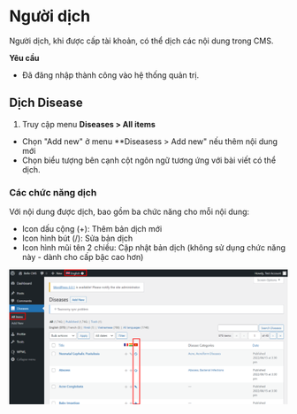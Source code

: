 # Người dịch

Người dịch, khi được cấp tài khoản, có thể dịch các nội dung trong CMS.

**Yêu cầu**

- Đã đăng nhập thành công vào hệ thống quản trị.

## Dịch Disease

1. Truy cập menu **Diseases > All items**

- Chọn "Add new" ở menu **Diseasess > Add new" nếu thêm nội dung mới
- Chọn biểu tượng bên cạnh cột ngôn ngữ tương ứng với bài viết có thể dịch.

### Các chức năng dịch

Với nội dung được dịch, bao gồm ba chức năng cho mỗi nội dung:

- Icon dấu cộng (+): Thêm bản dịch mới
- Icon hình bút (/): Sửa bản dịch
- Icon hình mũi tên 2 chiều: Cập nhật bản dịch (không sử dụng chức năng này - dành cho cấp bậc cao hơn)

![wpml-translator-screen-1.png](wpml-translator-screen-1.png)
